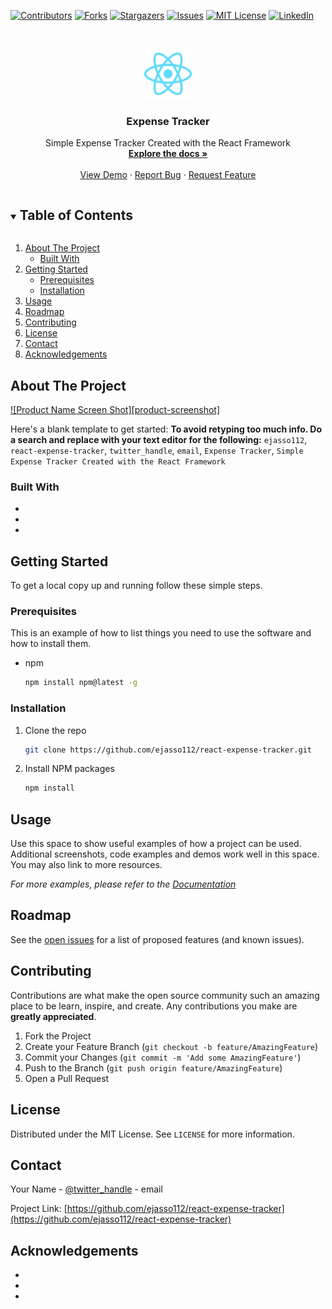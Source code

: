 <!--
*** Thanks for checking out the Best-README-Template. If you have a suggestion
*** that would make this better, please fork the repo and create a pull request
*** or simply open an issue with the tag "enhancement".
*** Thanks again! Now go create something AMAZING! :D
***
***
***
*** To avoid retyping too much info. Do a search and replace for the following:
*** ejasso112, react-expense-tracker, twitter_handle, email, Expense Tracker, Simple Expense Tracker Created with the React Framework
-->

<!-- PROJECT SHIELDS -->
<!--
*** I'm using markdown "reference style" links for readability.
*** Reference links are enclosed in brackets [ ] instead of parentheses ( ).
*** See the bottom of this document for the declaration of the reference variables
*** for contributors-url, forks-url, etc. This is an optional, concise syntax you may use.
*** https://www.markdownguide.org/basic-syntax/#reference-style-links
-->

[![Contributors][contributors-shield]][contributors-url]
[![Forks][forks-shield]][forks-url]
[![Stargazers][stars-shield]][stars-url]
[![Issues][issues-shield]][issues-url]
[![MIT License][license-shield]][license-url]
[![LinkedIn][linkedin-shield]][linkedin-url]

<!-- PROJECT LOGO -->
<br />
<p align="center">
  <a href="https://github.com/ejasso112/react-expense-tracker">
    <img src="public/logo192.png" alt="Logo" width="80" height="80">
  </a>

  <h3 align="center">Expense Tracker</h3>

  <p align="center">
    Simple Expense Tracker Created with the React Framework
    <br />
    <a href="https://github.com/ejasso112/react-expense-tracker"><strong>Explore the docs »</strong></a>
    <br />
    <br />
    <a href="https://github.com/ejasso112/react-expense-tracker">View Demo</a>
    ·
    <a href="https://github.com/ejasso112/react-expense-tracker/issues">Report Bug</a>
    ·
    <a href="https://github.com/ejasso112/react-expense-tracker/issues">Request Feature</a>
  </p>
</p>

<!-- TABLE OF CONTENTS -->
<details open="open">
  <summary><h2 style="display: inline-block">Table of Contents</h2></summary>
  <ol>
    <li>
      <a href="#about-the-project">About The Project</a>
      <ul>
        <li><a href="#built-with">Built With</a></li>
      </ul>
    </li>
    <li>
      <a href="#getting-started">Getting Started</a>
      <ul>
        <li><a href="#prerequisites">Prerequisites</a></li>
        <li><a href="#installation">Installation</a></li>
      </ul>
    </li>
    <li><a href="#usage">Usage</a></li>
    <li><a href="#roadmap">Roadmap</a></li>
    <li><a href="#contributing">Contributing</a></li>
    <li><a href="#license">License</a></li>
    <li><a href="#contact">Contact</a></li>
    <li><a href="#acknowledgements">Acknowledgements</a></li>
  </ol>
</details>

<!-- ABOUT THE PROJECT -->

## About The Project

[![Product Name Screen Shot][product-screenshot]](https://example.com)

Here's a blank template to get started:
**To avoid retyping too much info. Do a search and replace with your text editor for the following:**
`ejasso112`, `react-expense-tracker`, `twitter_handle`, `email`, `Expense Tracker`, `Simple Expense Tracker Created with the React Framework`

### Built With

- []()
- []()
- []()

<!-- GETTING STARTED -->

## Getting Started

To get a local copy up and running follow these simple steps.

### Prerequisites

This is an example of how to list things you need to use the software and how to install them.

- npm
  ```sh
  npm install npm@latest -g
  ```

### Installation

1. Clone the repo
   ```sh
   git clone https://github.com/ejasso112/react-expense-tracker.git
   ```
2. Install NPM packages
   ```sh
   npm install
   ```

<!-- USAGE EXAMPLES -->

## Usage

Use this space to show useful examples of how a project can be used. Additional screenshots, code examples and demos work well in this space. You may also link to more resources.

_For more examples, please refer to the [Documentation](https://example.com)_

<!-- ROADMAP -->

## Roadmap

See the [open issues](https://github.com/ejasso112/react-expense-tracker/issues) for a list of proposed features (and known issues).

<!-- CONTRIBUTING -->

## Contributing

Contributions are what make the open source community such an amazing place to be learn, inspire, and create. Any contributions you make are **greatly appreciated**.

1. Fork the Project
2. Create your Feature Branch (`git checkout -b feature/AmazingFeature`)
3. Commit your Changes (`git commit -m 'Add some AmazingFeature'`)
4. Push to the Branch (`git push origin feature/AmazingFeature`)
5. Open a Pull Request

<!-- LICENSE -->

## License

Distributed under the MIT License. See `LICENSE` for more information.

<!-- CONTACT -->

## Contact

Your Name - [@twitter_handle](https://twitter.com/twitter_handle) - email

Project Link: [https://github.com/ejasso112/react-expense-tracker](https://github.com/ejasso112/react-expense-tracker)

<!-- ACKNOWLEDGEMENTS -->

## Acknowledgements

- []()
- []()
- []()

<!-- MARKDOWN LINKS & IMAGES -->
<!-- https://www.markdownguide.org/basic-syntax/#reference-style-links -->

[contributors-shield]: https://img.shields.io/github/contributors/ejasso112/repo.svg?style=for-the-badge
[contributors-url]: https://github.com/ejasso112/react-expense-tracker/graphs/contributors
[forks-shield]: https://img.shields.io/github/forks/ejasso112/repo.svg?style=for-the-badge
[forks-url]: https://github.com/ejasso112/react-expense-tracker/network/members
[stars-shield]: https://img.shields.io/github/stars/ejasso112/repo.svg?style=for-the-badge
[stars-url]: https://github.com/ejasso112/react-expense-tracker/stargazers
[issues-shield]: https://img.shields.io/github/issues/ejasso112/repo.svg?style=for-the-badge
[issues-url]: https://github.com/ejasso112/react-expense-tracker/issues
[license-shield]: https://img.shields.io/github/license/ejasso112/repo.svg?style=for-the-badge
[license-url]: https://github.com/ejasso112/react-expense-tracker/blob/master/LICENSE.txt
[linkedin-shield]: https://img.shields.io/badge/-LinkedIn-black.svg?style=for-the-badge&logo=linkedin&colorB=555
[linkedin-url]: https://linkedin.com/in/ejasso112
